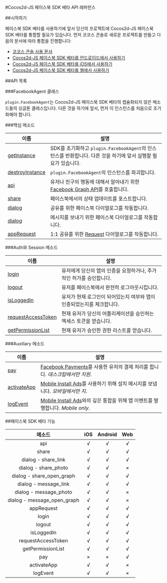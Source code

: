 #Cocos2d-JS 페이스북 SDK 베타 API 레퍼런스

##시작하기

페이스북 SDK 베타를 사용하기에 앞서 당신의 프로젝트에 Cocos2d-JS 페이스북 SDK 베타를 통합할 필요가 있습니다. 먼저 코코스 콘솔로 새로운 프로젝트를 만들고 다음의 문서에 따라 통합을 진행합니다:

- [코코스 콘솔 사용 문서](../../v2/cocos-console/ko.md)
- [Cocos2d-JS 페이스북 SDK 베타를 안드로이드에서 사용하기](../facebook-sdk-on-android/ko.md)
- [Cocos2d-JS 페이스북 SDK 베타를 iOS에서 사용하기](../facebook-sdk-on-ios/ko.md)
- [Cocos2d-JS 페이스북 SDK 베타를 웹에서 사용하기](../facebook-sdk-on-web/ko.md)

##API 목록

###FacebookAgent 클래스

`plugin.FacebookAgent`는 Cocos2d-JS 페이스북 SDK 베타의 캡슐화되지 않은 메소드들의 싱글톤 클래스입니다. 다른 것을 하기에 앞서, 먼저 이 인스턴스를 처음으로 초기화해야 합니다.

###핵심 메소드

|이름|설명|
|---|---|
|[getInstance](./get-instance_ko.md)|SDK를 초기화하고 `plugin.FacebookAgent`의 인스턴스를 반환합니다. 다른 것을 하기에 앞서 실행할 필요가 있습니다.|
|[destroyInstance](./destroy-instance_ko.md)|`plugin.FacebookAgent`의 인스턴스를 파괴합니다.|
|[api](./api_ko.md)| 유저나 친구의 행동에 대해서 알아내기 위한 [Facebook Graph API](http://developers.facebook.com/docs/graph-api)를 호출합니다.|
|[share](./share_ko.md)|페이스북에서의 상태 업데이트를 포스트합니다.|
|[dialog](./dialog-share_ko.md) |공유를 위한 페이스북 다이얼로그를 작동합니다.|
|[dialog](./dialog-message_ko.md) |메시지를 보내기 위한 페이스북 다이얼로그를 작동합니다.|
|[appRequest](./app-request_ko.md)|1:1 공유를 위한 [Request](http://developers.facebook.com/docs/reference/dialogs/requests/) 다이얼로그를 작동합니다.|

###Auth와 Session 메소드

|이름|설명|
|---|---|
|[login](./login_ko.md)|유저에게 당신의 앱의 인증을 요청하거나, 추가적인 허가를 승인합니다.|
|[logout](./logout_ko.md)|유저를 페이스북에서 완전히 로그아웃시킵니다.|
|[isLoggedIn](./isloggedin_ko.md)|유저가 현재 로그인이 되어있는지 여부와 앱이 인증되었는지를 체크합니다.|
|[requestAccessToken](./request-accesstoken_ko.md)|현재 유저가 당신의 어플리케이션을 승인하는 엑세스 토큰을 얻습니다.|
|[getPermissionList](./get-permission-list_ko.md)|현재 유저가 승인한 권한 리스트를 얻습니다.|

###Auxiliary 메소드

|이름|설명|
|---|---|
|[pay](./pay_ko.md)|[Facebook Payments](http://developers.facebook.com/docs/concepts/payments/)를 사용한 유저의 결제 처리를 합니다. _데스크탑에서만 지원_.|
|[activateApp](./publish-install_ko.md)|[Mobile Install Ads](http://developers.facebook.com/docs/tutorials/mobile-app-ads/)를 사용하기 위해 설치 메시지를 보냅니다. _모바일에서만 지_.|
|[logEvent](./log-event_ko.md)|[Mobile Install Ads](http://developers.facebook.com/docs/tutorials/mobile-app-ads/)와의 깊은 통합을 위해 앱 이벤트를 발행합니다. _Mobile only_.|

##페이스북 SDK 베타 기능

|메소드|iOS|Android|Web|
|:-:|:-:|:-----:|:-:|
|api|√|√|√|
|share|√|√|√|
|dialog - share_link|√|√|√|
|dialog - share_photo|√|√|×|
|dialog - share_open_graph|√|√|√|
|dialog - message_link|√|√|√|
|dialog - message_photo|√|√|×|
|dialog - message_open_graph|√|√|×|
|appRequest|√|√|√|
|login|√|√|√|
|logout|√|√|√|
|isLoggedIn|√|√|√|
|requestAccessToken|√|√|√|
|getPermissionList|√|√|√|
|pay|×|×|√|
|activateApp|√|√|×|
|logEvent|√|√|×|
